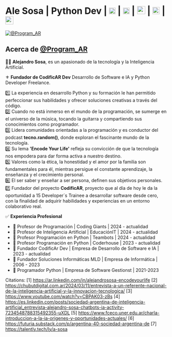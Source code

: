 # **__Ale Sosa | Python Dev__** | [<img src= "https://i.postimg.cc/fWftskPg/linkedin.png" height=20>](https://www.linkedin.com/in/alejandrososa-encodeyourlife/) | [<img src= "https://i.postimg.cc/LX0Rzs5F/spotify-2.png" height=20>](https://open.spotify.com/show/5PpPxsPVnvIfeQL1dj0ztW?si=4568a51110da4682/) | [<img src= "https://i.postimg.cc/J0NqfPgr/youtube.png" height=25>](https://www.youtube.com/@tecno.random) | [<img src= "https://i.postimg.cc/CLDG6P89/github-filled.png" height=22>](https://github.com/ProgramAR-DevPy) | [<img src= "https://github.com/ProgramAR-DevPy/ProgramAR-DevPy/assets/86559134/a903636d-ce94-4062-a0ee-f11b8e95534f" height=25>](https://www.codificardev.com.ar/)
 
[![@Program_AR](https://i.postimg.cc/7h7Mf2RL/1683501962502.jpg)](https://www.linkedin.com/in/alejandrososa-encodeyourlife/)


## Acerca de [@Program_AR](https://t.me/Program_AR) 

👨‍🏫 **Alejandro Sosa**, es un apasionado de la tecnología y la Inteligencia Artificial.

⚜️ **Fundador de CodificAR Dev** Desarrollo de Software e IA y Python Developer Freelance.

1️⃣ La experiencia en desarrollo Python y su formación le han permitido perfeccionar sus habilidades y ofrecer soluciones creativas a través del código.  
2️⃣ Cuando no está inmerso en el mundo de la programación, se sumerge en el universo de la música, tocando la guitarra y compartiendo sus conocimientos como programador.  
3️⃣ Lidera comunidades orientadas a la programación y es conductor del podcast **tecno.random()**, donde exploran el fascinante mundo de la tecnología.  
4️⃣ Su lema **'Encode Your Life'** refleja su convicción de que la tecnología nos empodera para dar forma activa a nuestro destino.  
5️⃣ Valores como la ética, la honestidad y el amor por la familia son fundamentales para él, mientras persigue el constante aprendizaje, la enseñanza y el crecimiento personal.  
6️⃣ El ser saber y enseñar a ser persona, definen sus objetivos personales.  
7️⃣ Fundador del proyecto **CodificAR**, proyecto que al día de hoy le da la oportunidad a 15 Developer´s Trainee a desarrollar software desde cero, con la finalidad de adquirir habilidades y experiencias en un entorno colaborativo real.  

✅ **Experiencia Profesional**
- 🔸 Profesor de Programación | Coding Giants | 2024 - actualidad  
- 🔹 Profesor de Inteligencia Artificial | EducaciónIT | 2024 - actualidad  
- 🔸 Profesor Programación en Python | Teambots | 2024 - actualidad  
- 🔹 Profesor Programación en Python | Coderhouse | 2023 - actualidad  
- 🔸 Fundador CodificAr Dev | Empresa de Desarrollo de Software e IA | 2023 - actualidad  
- 🔹 Fundador Soluciones Informáticas MLD | Empresa de Informática | 2006 - 2023  
- 🔸 Programador Python | Empresa de Software Gestionst | 2021-2023  


Citations:
[1] https://ar.linkedin.com/in/alejandrososa-encodeyourlife
[2] https://chubutdigital.com.ar/2024/03/11/entrevista-a-un-referente-nacional-de-la-inteligencia-artificial-y-la-innovacion-tecnologica/
[3] https://www.youtube.com/watch?v=CBPAK03-zBs
[4] https://es.linkedin.com/posts/sociedad-argentina-de-inteligencia-artificial_entrevista-alejandro-sosa-chatbots-ia-activity-7234548788315492355-uXDL
[5] https://www.fceco.uner.edu.ar/charla-introduccion-a-la-ia-origenes-y-oportunidades-actuales/
[6] https://futuria.substack.com/p/argentina-40-sociedad-argentina-de
[7] https://talently.tech/ly/a-sosa


